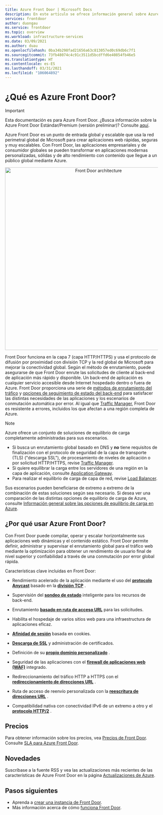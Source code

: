 ```yaml
---
title: Azure Front Door | Microsoft Docs
description: En este artículo se ofrece información general sobre Azure Front Door.
services: frontdoor
author: duongau
ms.service: frontdoor
ms.topic: overview
ms.workload: infrastructure-services
ms.date: 03/09/2021
ms.author: duau
ms.openlocfilehash: 0ba34b298fad21656a63c813057ed0c69db6c7f1
ms.sourcegitcommit: 73fb48074c4c91c3511d5bcdffd6e40854fb46e5
ms.translationtype: HT
ms.contentlocale: es-ES
ms.lasthandoff: 03/31/2021
ms.locfileid: "106064892"
---
```

# <a name="what-is-azure-front-door"></a>¿Qué es Azure Front Door?

> [!IMPORTANT]
> Esta documentación es para Azure Front Door. ¿Busca información sobre la Azure Front Door Estándar/Premium (versión preliminar)? Consulte [aquí](standard-premium/overview.md).

Azure Front Door es un punto de entrada global y escalable que usa la red perimetral global de Microsoft para crear aplicaciones web rápidas, seguras y muy escalables. Con Front Door, las aplicaciones empresariales y de consumidor globales se pueden transformar en aplicaciones modernas personalizadas, sólidas y de alto rendimiento con contenido que llegue a un público global mediante Azure.

<p align="center">
  <img src="./media/front-door-overview/front-door-visual-diagram.png" alt="Front Door architecture" width="600" title="Azure Front Door">
</p>

Front Door funciona en la capa 7 (capa HTTP/HTTPS) y usa el protocolo de difusión por proximidad con división TCP y la red global de Microsoft para mejorar la conectividad global. Según el método de enrutamiento, puede asegurarse de que Front Door enrute las solicitudes de cliente al back-end de aplicación más rápido y disponible. Un back-end de aplicación es cualquier servicio accesible desde Internet hospedado dentro o fuera de Azure. Front Door proporciona una serie de [métodos de enrutamiento del tráfico](front-door-routing-methods.md) y [opciones de seguimiento de estado del back-end](front-door-health-probes.md) para satisfacer las distintas necesidades de las aplicaciones y los escenarios de conmutación automática por error. Al igual que [Traffic Manager](../traffic-manager/traffic-manager-overview.md), Front Door es resistente a errores, incluidos los que afectan a una región completa de Azure.

>[!NOTE]
> Azure ofrece un conjunto de soluciones de equilibrio de carga completamente administradas para sus escenarios. 
> * Si busca un enrutamiento global basado en DNS y **no** tiene requisitos de finalización con el protocolo de seguridad de la capa de transporte (TLS) ("descarga SSL"), de procesamiento de niveles de aplicación o por solicitud HTTP/HTTPS, revise [Traffic Manager](../traffic-manager/traffic-manager-overview.md). 
> * Si quiere equilibrar la carga entre los servidores de una región en la capa de aplicación, consulte [Application Gateway](../application-gateway/overview.md).
> * Para realizar el equilibrio de carga de capa de red, revise [Load Balancer](../load-balancer/load-balancer-overview.md). 
> 
> Sus escenarios pueden beneficiarse de extremo a extremo de la combinación de estas soluciones según sea necesario.
> Si desea ver una comparación de las distintas opciones de equilibrio de carga de Azure, consulte [Información general sobre las opciones de equilibrio de carga en Azure](/azure/architecture/guide/technology-choices/load-balancing-overview).

## <a name="why-use-azure-front-door"></a>¿Por qué usar Azure Front Door?

Con Front Door puede compilar, operar y escalar horizontalmente sus aplicaciones web dinámicas y el contenido estático. Front Door permite definir, administrar y supervisar el enrutamiento global para el tráfico web mediante la optimización para obtener un rendimiento de usuario final de nivel superior y confiabilidad a través de una conmutación por error global rápida.

Características clave incluidas en Front Door:

* Rendimiento acelerado de la aplicación mediante el uso del **[protocolo Anycast](front-door-routing-architecture.md#anycast)** basado en la **[división TCP](front-door-routing-architecture.md#splittcp)** .

* Supervisión del **[sondeo de estado](front-door-health-probes.md)** inteligente para los recursos de back-end.

*  Enrutamiento **[basado en ruta de acceso URL](front-door-route-matching.md)** para las solicitudes.

* Habilita el hospedaje de varios sitios web para una infraestructura de aplicaciones eficaz. 

* **[Afinidad de sesión](front-door-routing-methods.md#affinity)** basada en cookies.

* **[Descarga de SSL](front-door-custom-domain-https.md)** y administración de certificados.

* Definición de su **[propio dominio personalizado](front-door-custom-domain.md)** . 

* Seguridad de las aplicaciones con el **[firewall de aplicaciones web (WAF)](../web-application-firewall/overview.md)** integrado.

* Redireccionamiento del tráfico HTTP a HTTPS con el **[redireccionamiento de direcciones URL](front-door-url-redirect.md)** .

* Ruta de acceso de reenvío personalizada con la **[reescritura de direcciones URL](front-door-url-rewrite.md)** .

* Compatibilidad nativa con conectividad IPv6 de un extremo a otro y el **[protocolo HTTP/2](front-door-http2.md)** .

## <a name="pricing"></a>Precios

Para obtener información sobre los precios, vea [Precios de Front Door](https://azure.microsoft.com/pricing/details/frontdoor/). Consulte [SLA para Azure Front Door](https://azure.microsoft.com/en-us/support/legal/sla/frontdoor/v1_0/).

## <a name="whats-new"></a>Novedades

Suscríbase a la fuente RSS y vea las actualizaciones más recientes de las características de Azure Front Door en la página [Actualizaciones de Azure](https://azure.microsoft.com/updates/?category=networking&query=Azure%20Front%20Door).

## <a name="next-steps"></a>Pasos siguientes

- Aprenda a [crear una instancia de Front Door](quickstart-create-front-door.md).
- Más información acerca de cómo [funciona Front Door](front-door-routing-architecture.md).
